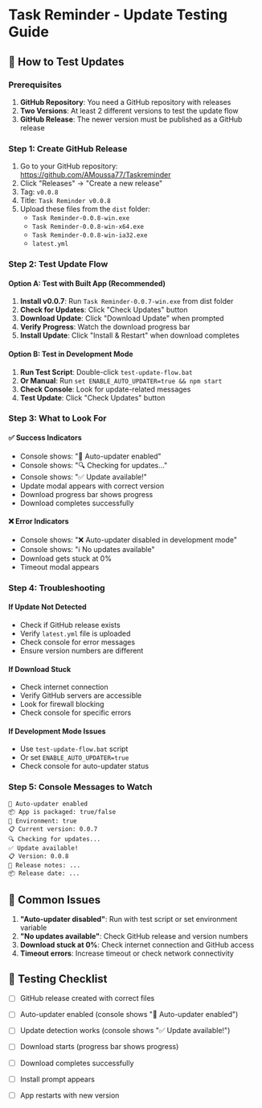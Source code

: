 # Task Reminder - Update Testing Guide

## 🧪 How to Test Updates

### Prerequisites
1. **GitHub Repository**: You need a GitHub repository with releases
2. **Two Versions**: At least 2 different versions to test the update flow
3. **GitHub Release**: The newer version must be published as a GitHub release

### Step 1: Create GitHub Release
1. Go to your GitHub repository: https://github.com/AMoussa77/Taskreminder
2. Click "Releases" → "Create a new release"
3. Tag: `v0.0.8`
4. Title: `Task Reminder v0.0.8`
5. Upload these files from the `dist` folder:
   - `Task Reminder-0.0.8-win.exe`
   - `Task Reminder-0.0.8-win-x64.exe`
   - `Task Reminder-0.0.8-win-ia32.exe`
   - `latest.yml`

### Step 2: Test Update Flow

#### Option A: Test with Built App (Recommended)
1. **Install v0.0.7**: Run `Task Reminder-0.0.7-win.exe` from dist folder
2. **Check for Updates**: Click "Check Updates" button
3. **Download Update**: Click "Download Update" when prompted
4. **Verify Progress**: Watch the download progress bar
5. **Install Update**: Click "Install & Restart" when download completes

#### Option B: Test in Development Mode
1. **Run Test Script**: Double-click `test-update-flow.bat`
2. **Or Manual**: Run `set ENABLE_AUTO_UPDATER=true && npm start`
3. **Check Console**: Look for update-related messages
4. **Test Update**: Click "Check Updates" button

### Step 3: What to Look For

#### ✅ Success Indicators
- Console shows: "🚀 Auto-updater enabled"
- Console shows: "🔍 Checking for updates..."
- Console shows: "✅ Update available!"
- Update modal appears with correct version
- Download progress bar shows progress
- Download completes successfully

#### ❌ Error Indicators
- Console shows: "❌ Auto-updater disabled in development mode"
- Console shows: "ℹ️ No updates available"
- Download gets stuck at 0%
- Timeout modal appears

### Step 4: Troubleshooting

#### If Update Not Detected
- Check if GitHub release exists
- Verify `latest.yml` file is uploaded
- Check console for error messages
- Ensure version numbers are different

#### If Download Stuck
- Check internet connection
- Verify GitHub servers are accessible
- Look for firewall blocking
- Check console for specific errors

#### If Development Mode Issues
- Use `test-update-flow.bat` script
- Or set `ENABLE_AUTO_UPDATER=true`
- Check console for auto-updater status

### Step 5: Console Messages to Watch

```
🚀 Auto-updater enabled
📦 App is packaged: true/false
🔧 Environment: true
📋 Current version: 0.0.7
🔍 Checking for updates...
✅ Update available!
📋 Version: 0.0.8
📝 Release notes: ...
📦 Release date: ...
```

## 🐛 Common Issues

1. **"Auto-updater disabled"**: Run with test script or set environment variable
2. **"No updates available"**: Check GitHub release and version numbers
3. **Download stuck at 0%**: Check internet connection and GitHub access
4. **Timeout errors**: Increase timeout or check network connectivity

## 📝 Testing Checklist

- [ ] GitHub release created with correct files
- [ ] Auto-updater enabled (console shows "🚀 Auto-updater enabled")
- [ ] Update detection works (console shows "✅ Update available!")
- [ ] Download starts (progress bar shows progress)
- [ ] Download completes successfully
- [ ] Install prompt appears
- [ ] App restarts with new version

